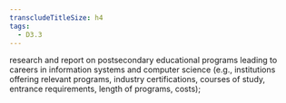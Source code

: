 ```yaml
---
transcludeTitleSize: h4
tags:
  - D3.3
---
```

research and report on postsecondary educational programs leading to careers in information systems and computer science (e.g., institutions offering relevant programs, industry certifications, courses of study, entrance requirements, length of programs, costs);